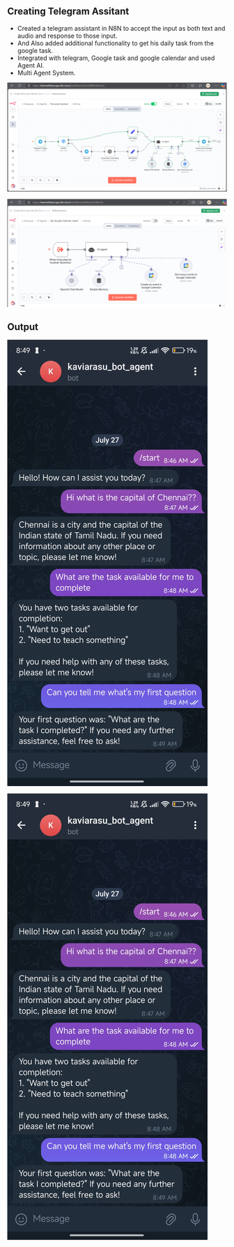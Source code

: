 ## Creating Telegram Assitant

- Created a telegram assistant in N8N to accept the input as both text and audio and response to those input.
- And Also added additional functionality to get his daily task from the google task.
- Integrated with telegram, Google task and google calendar and used Agent AI.
- Multi Agent System.

![alt text](Images/telegram1.png)

![alt text](Images/telegram2.png)

## Output 

![alt text](Images/telegram-ouput.jpg)

![alt text](Images/telegram-ouput.jpg)